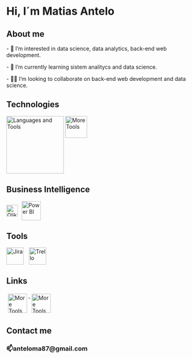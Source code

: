 <h1>Hi, I´m Matias Antelo</h1>

<h2>About me</h2>
<p>- 👀 I’m interested in data science, data analytics, back-end web development.</p>
<p>- 🌱 I’m currently learning sistem analitycs and data science.</p>
<p>- 👨‍💻 I’m looking to collaborate on back-end web development and data science.</p>

<h2>Technologies</h2>
<p align="left">
  <img src="https://skillicons.dev/icons?i=java,vscode,eclipse,markdown,html,css,js,git,github,python,bootstrap,eclipse,mysql,mongodb,express" alt="Languages and Tools" height="150" style="vertical-align:top">
   
   <img src="https://skillicons.dev/icons?i=nodejs,json" alt="More Tools" height="57" style="vertical-align:top">
</p>

<h2>Business Intelligence</h2>
<p align="left" style="display: flex; align-items: center;">
  <img src="https://img.shields.io/badge/Qlik%20Sense-009845?style=for-the-badge&logo=qlik&logoColor=white" alt="Qlik Sense" height="30" style="margin-right:10px; vertical-align:middle;"/>
  <img src="https://upload.wikimedia.org/wikipedia/commons/c/cf/New_Power_BI_Logo.svg" alt="Power BI" height="50" style="vertical-align:middle;"/>
</p>

<h2>Tools</h2>
<p align="left">
  <img src="https://cdn.jsdelivr.net/gh/devicons/devicon/icons/jira/jira-original.svg" alt="Jira" height="45" style="vertical-align:top; margin-right:10px;">
  <img src="https://cdn.jsdelivr.net/gh/devicons/devicon/icons/trello/trello-plain.svg" alt="Trello" height="45" style="vertical-align:top;">
</p>

<h2>Links</h2>
<p align="justify">
  <a href="https://www.linkedin.com/in/matias-antelo/" target="_blank">
    <img src="https://skillicons.dev/icons?i=linkedin" alt="More Tools" height="50" style="vertical-align:top; margin:4px">
  </a>
  <a href="https://www.instagram.com/nanoantelo/" target="_blank">
    <img src="https://skillicons.dev/icons?i=instagram" alt="More Tools" height="50" style="vertical-align:top; margin:4px">
  </a>
</p>

<h2>Contact me</h2>
<h3>📫anteloma87@gmail.com </h3>

 
  
